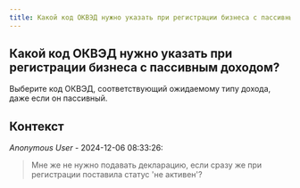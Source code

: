 ```yaml
---
title: Какой код ОКВЭД нужно указать при регистрации бизнеса с пассивным доходом?
---
```


## Какой код ОКВЭД нужно указать при регистрации бизнеса с пассивным доходом?

Выберите код ОКВЭД, соответствующий ожидаемому типу дохода, даже если он пассивный.

## Контекст

_Anonymous User_ - 2024-12-06 08:33:26:

> Мне же не нужно подавать декларацию, если сразу же при регистрации поставила статус 'не активен'?
